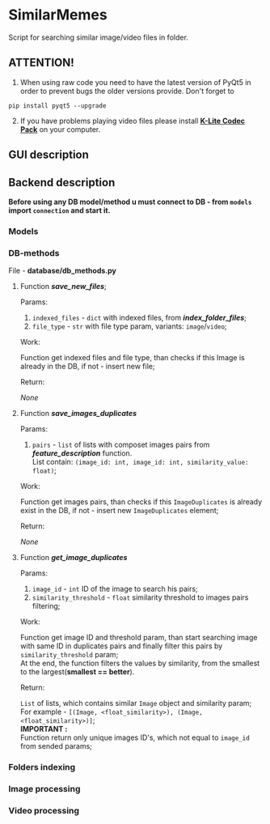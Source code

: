 # SimilarMemes

Script for searching similar image/video files in folder.


## ATTENTION!

1) When using raw code you need to have the latest version of PyQt5 in order to prevent bugs the older versions provide. Don't forget to

`pip install pyqt5 --upgrade`
    
2) If you have problems playing video files please install [**K-Lite Codec Pack**](http://www.codecguide.com/download_kl.htm) on your computer.


## GUI description


## Backend description

**Before using any DB model/method u must connect to DB - from `models` import `connection` and start it.**

### Models

### DB-methods

File - **database/db_methods.py**

1. Function ***save_new_files***;

    Params:

    1. `indexed_files` - `dict` with indexed files, from ***index_folder_files***;
    1. `file_type` - `str` with file type param, variants: `image`/`video`;

    Work:

    Function get indexed files and file type, than checks if this Image is already in the DB, if not - insert new file;

    Return:

    *None*

1. Function ***save_images_duplicates***

    Params:

    1. `pairs` - `list` of lists with composet images pairs from ***feature_description*** function. <br>
    List contain: `(image_id: int, image_id: int, similarity_value: float)`;

    Work:

    Function get images pairs, than checks if this `ImageDuplicates` is already exist in the DB, if not - insert new `ImageDuplicates` element;

    Return:

    *None*

1. Function ***get_image_duplicates***

    Params:
    1. `image_id` - `int` ID of the image to search his pairs;
    1. `similarity_threshold` - `float` similarity threshold to images pairs filtering;

    Work:

    Function get image ID and threshold param, than start searching image with same ID in duplicates pairs and finally filter this pairs by `similarity_threshold` param;<br>
    At the end, the function filters the values by similarity, from the smallest to the largest(**smallest == better**).

    Return:

    `List` of lists, which contains similar `Image` object and similarity param;
    <br>
    For example - `[(Image, <float_similarity>), (Image, <float_similarity>)]`;
    <br>
    **IMPORTANT :**<br>
    Function return only unique images ID's, which not equal to `image_id` from sended params;


### Folders indexing

### Image processing

### Video processing
